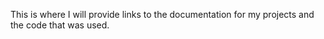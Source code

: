 This is where I will provide links to the documentation for my projects and the code that was used.

